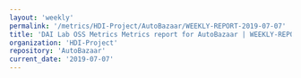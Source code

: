 ```yaml
---
layout: 'weekly'
permalink: '/metrics/HDI-Project/AutoBazaar/WEEKLY-REPORT-2019-07-07'
title: 'DAI Lab OSS Metrics Metrics report for AutoBazaar | WEEKLY-REPORT-2019-07-07'
organization: 'HDI-Project'
repository: 'AutoBazaar'
current_date: '2019-07-07'
---
```

